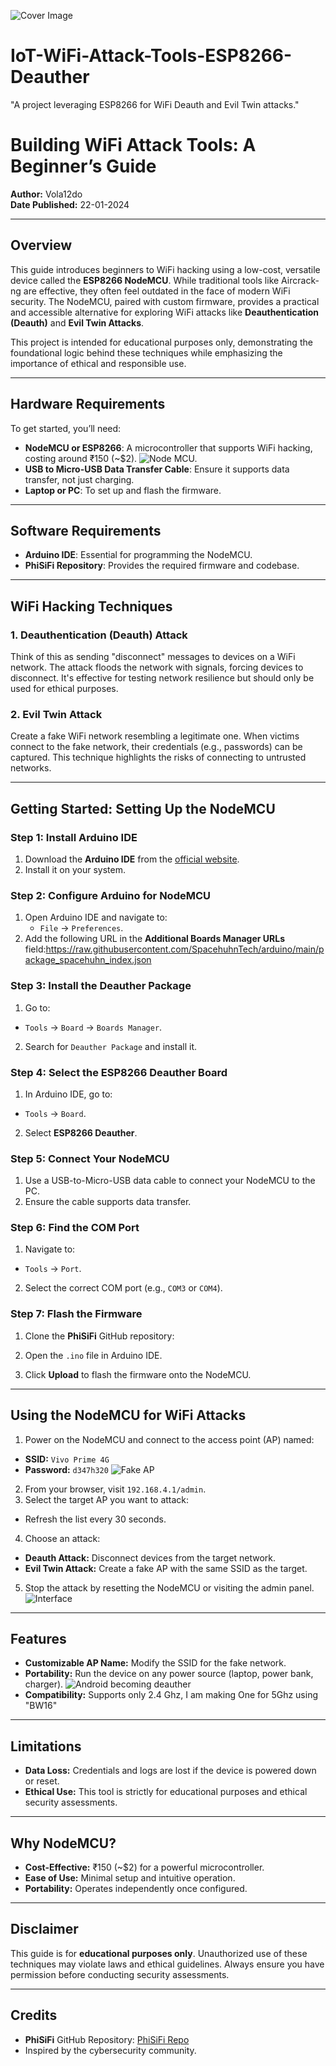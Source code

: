 ![Cover Image](src/Source/1.jpg)


# IoT-WiFi-Attack-Tools-ESP8266-Deauther
"A project leveraging ESP8266 for WiFi Deauth and Evil Twin attacks."

# Building WiFi Attack Tools: A Beginner’s Guide

**Author:** Vola12do  
**Date Published:** 22-01-2024   

---



## Overview

This guide introduces beginners to WiFi hacking using a low-cost, versatile device called the **ESP8266 NodeMCU**. While traditional tools like Aircrack-ng are effective, they often feel outdated in the face of modern WiFi security. The NodeMCU, paired with custom firmware, provides a practical and accessible alternative for exploring WiFi attacks like **Deauthentication (Deauth)** and **Evil Twin Attacks**.

This project is intended for educational purposes only, demonstrating the foundational logic behind these techniques while emphasizing the importance of ethical and responsible use.

---

## Hardware Requirements

To get started, you’ll need:
- **NodeMCU or ESP8266**: A microcontroller that supports WiFi hacking, costing around ₹150 (~$2).
![Node MCU.](src/Source/sou2.jpg)
- **USB to Micro-USB Data Transfer Cable**: Ensure it supports data transfer, not just charging.
- **Laptop or PC**: To set up and flash the firmware.

---

## Software Requirements

- **Arduino IDE**: Essential for programming the NodeMCU.
- **PhiSiFi Repository**: Provides the required firmware and codebase.

---

## WiFi Hacking Techniques

### 1. **Deauthentication (Deauth) Attack**
Think of this as sending "disconnect" messages to devices on a WiFi network. The attack floods the network with signals, forcing devices to disconnect. It's effective for testing network resilience but should only be used for ethical purposes.

### 2. **Evil Twin Attack**
Create a fake WiFi network resembling a legitimate one. When victims connect to the fake network, their credentials (e.g., passwords) can be captured. This technique highlights the risks of connecting to untrusted networks.

---

## Getting Started: Setting Up the NodeMCU

### Step 1: Install Arduino IDE
1. Download the **Arduino IDE** from the [official website](https://www.arduino.cc/en/software).
2. Install it on your system.

### Step 2: Configure Arduino for NodeMCU
1. Open Arduino IDE and navigate to:
   - `File` -> `Preferences`.
2. Add the following URL in the **Additional Boards Manager URLs** field:https://raw.githubusercontent.com/SpacehuhnTech/arduino/main/package_spacehuhn_index.json


### Step 3: Install the Deauther Package
1. Go to:
- `Tools` -> `Board` -> `Boards Manager`.
2. Search for `Deauther Package` and install it.
   

### Step 4: Select the ESP8266 Deauther Board
1. In Arduino IDE, go to:
- `Tools` -> `Board`.
2. Select **ESP8266 Deauther**.

### Step 5: Connect Your NodeMCU
1. Use a USB-to-Micro-USB data cable to connect your NodeMCU to the PC.
2. Ensure the cable supports data transfer.

### Step 6: Find the COM Port
1. Navigate to:
- `Tools` -> `Port`.
2. Select the correct COM port (e.g., `COM3` or `COM4`).

### Step 7: Flash the Firmware
1. Clone the **PhiSiFi** GitHub repository:

2. Open the `.ino` file in Arduino IDE.
3. Click **Upload** to flash the firmware onto the NodeMCU.

---

## Using the NodeMCU for WiFi Attacks

1. Power on the NodeMCU and connect to the access point (AP) named:
- **SSID:** `Vivo Prime 4G`
- **Password:** `d347h320`
 ![Fake AP](src/Source/Screenshot\%20(720).png)
2. From your browser, visit `192.168.4.1/admin`.
3. Select the target AP you want to attack:
- Refresh the list every 30 seconds.
4. Choose an attack:
- **Deauth Attack:** Disconnect devices from the target network.
- **Evil Twin Attack:** Create a fake AP with the same SSID as the target.
5. Stop the attack by resetting the NodeMCU or visiting the admin panel.
![Interface](src/Source/Screenshot\%20(719).png)

---

## Features

- **Customizable AP Name:** Modify the SSID for the fake network.
- **Portability:** Run the device on any power source (laptop, power bank, charger).
  ![Android becoming deauther](src/Source/Medium3.jpg)
- **Compatibility:** Supports only 2.4 Ghz, I am making One for 5Ghz using "BW16"

---

## Limitations

- **Data Loss:** Credentials and logs are lost if the device is powered down or reset.
- **Ethical Use:** This tool is strictly for educational purposes and ethical security assessments.

---

## Why NodeMCU?

- **Cost-Effective:** ₹150 (~$2) for a powerful microcontroller.
- **Ease of Use:** Minimal setup and intuitive operation.
- **Portability:** Operates independently once configured.

---

## Disclaimer

This guide is for **educational purposes only**. Unauthorized use of these techniques may violate laws and ethical guidelines. Always ensure you have permission before conducting security assessments.

---

## Credits

- **PhiSiFi** GitHub Repository: [PhiSiFi Repo](https://github.com/spacehuhn/esp8266_deauther)
- Inspired by the cybersecurity community.


